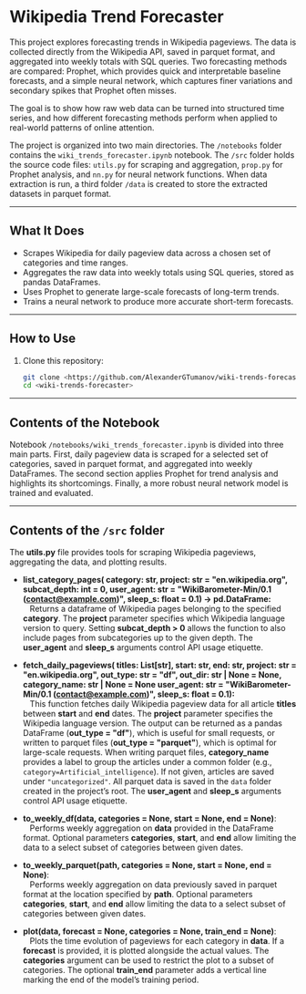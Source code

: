 # Wikipedia Trend Forecaster

This project explores forecasting trends in Wikipedia pageviews. The data is collected directly from the Wikipedia API, saved in parquet format, and aggregated into weekly totals with SQL queries. Two forecasting methods are compared: Prophet, which provides quick and interpretable baseline forecasts, and a simple neural network, which captures finer variations and secondary spikes that Prophet often misses.

The goal is to show how raw web data can be turned into structured time series, and how different forecasting methods perform when applied to real-world patterns of online attention.

The project is organized into two main directories. The `/notebooks` folder contains the `wiki_trends_forecaster.ipynb` notebook. The `/src` folder holds the source code files: `utils.py` for scraping and aggregation, `prop.py` for Prophet analysis, and `nn.py` for neural network functions. When data extraction is run, a third folder `/data` is created to store the extracted datasets in parquet format.

---

## What It Does

- Scrapes Wikipedia for daily pageview data across a chosen set of categories and time ranges.
- Aggregates the raw data into weekly totals using SQL queries, stored as pandas DataFrames.
- Uses Prophet to generate large-scale forecasts of long-term trends.
- Trains a neural network to produce more accurate short-term forecasts.

---

## How to Use

1. Clone this repository:
   ```bash
   git clone <https://github.com/AlexanderGTumanov/wiki-trends-forecaster>
   cd <wiki-trends-forecaster>

---

## Contents of the Notebook

Notebook `/notebooks/wiki_trends_forecaster.ipynb` is divided into three main parts. First, daily pageview data is scraped for a selected set of categories, saved in parquet format, and aggregated into weekly DataFrames. The second section applies Prophet for trend analysis and highlights its shortcomings. Finally, a more robust neural network model is trained and evaluated.

---

## Contents of the `/src` folder

The **utils.py** file provides tools for scraping Wikipedia pageviews, aggregating the data, and plotting results.

- **list_category_pages(
    category: str,
    project: str = "en.wikipedia.org",
    subcat_depth: int = 0,
    user_agent: str = "WikiBarometer-Min/0.1 (contact@example.com)",
    sleep_s: float = 0.1) -> pd.DataFrame:**  
   &nbsp;&nbsp;&nbsp;Returns a dataframe of Wikipedia pages belonging to the specified **category**. The **project** parameter specifies which Wikipedia language version to query. Setting **subcat_depth > 0** allows the function to also include pages from subcategories up to the given depth. The **user_agent** and **sleep_s** arguments control API usage etiquette.

- **fetch_daily_pageviews(
    titles: List[str],
    start: str,
    end: str,
    project: str = "en.wikipedia.org",
    out_type: str = "df",
    out_dir: str | None = None,
    category_name: str | None = None
    user_agent: str = "WikiBarometer-Min/0.1 (contact@example.com)",
    sleep_s: float = 0.1):**  
  &nbsp;&nbsp;&nbsp;This function fetches daily Wikipedia pageview data for all article **titles** between **start** and **end** dates. The **project** parameter specifies the Wikipedia language version. The output can be returned as a pandas DataFrame (**out_type = "df"**), which is useful for small requests, or written to parquet files (**out_type = "parquet"**), which is optimal for large-scale requests. When writing parquet files, **category_name** provides a label to group the articles under a common folder (e.g., `category=Artificial_intelligence`). If not given, articles are saved under `"uncategorized"`. All parquet data is saved in the `data` folder created in the project’s root. The **user_agent** and **sleep_s** arguments control API usage etiquette.

- **to_weekly_df(data, categories = None, start = None, end = None)**:  
  &nbsp;&nbsp;&nbsp;Performs weekly aggregation on **data** provided in the DataFrame format. Optional parameters **categories**, **start**, and **end** allow limiting the data to a select subset of categories between given dates.

- **to_weekly_parquet(path, categories = None, start = None, end = None)**:  
  &nbsp;&nbsp;&nbsp;Performs weekly aggregation on data previously saved in parquet format at the location specified by **path**. Optional parameters **categories**, **start**, and **end** allow limiting the data to a select subset of categories between given dates.

- **plot(data, forecast = None, categories = None, train_end = None)**:  
   &nbsp;&nbsp;&nbsp;Plots the time evolution of pageviews for each category in **data**. If a **forecast** is provided, it is plotted alongside the actual values. The **categories** argument can be used to restrict the plot to a subset of categories. The optional **train_end** parameter adds a vertical line marking the end of the model’s training period.


